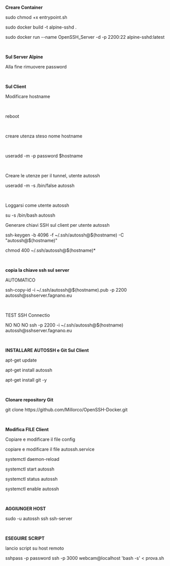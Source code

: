<p><strong>Creare Container</strong></p>
<p>sudo chmod +x entrypoint.sh</p>
<p>sudo docker build -t alpine-sshd .</p>
<p>sudo docker run --name OpenSSH_Server -d -p 2200:22 alpine-sshd:latest</p></br>

<p><strong>Sul Server Alpine</strong></p>
<p>Alla fine rimuovere password</p></br>

<p><strong>Sul Client</strong></p>
<p>Modificare hostname</p></br>
<p>reboot</p></br>
<p>creare utenza steso nome hostname</p></br>
<p>useradd -m -p password $hostname</p></br>
<p>Creare le utenze per il tunnel, utente autossh</p>
<p>useradd -m -s /bin/false autossh</p></br>

<p>Loggarsi come utente autossh</p>
<p>su -s /bin/bash autossh</p>

<p>Generare chiavi SSH sul client per utente autossh</p>
<p>ssh-keygen -b 4096 -f ~/.ssh/autossh@$(hostname) -C "autossh@$(hostname)"</p>
<p>chmod 400 ~/.ssh/autossh@$(hostname)*</p></br>

<p><strong>copia la chiave ssh sul server</strong></p>
<p>AUTOMATICO</p>
<p>ssh-copy-id -i ~/.ssh/autossh@$(hostname).pub -p 2200 autossh@sshserver.fagnano.eu</p></br>
<p>TEST SSH Connectio</p>
<p>NO NO NO ssh -p 2200 -i ~/.ssh/autossh@$(hostname) autossh@sshserver.fagnano.eu</p></br>

<p><strong>INSTALLARE AUTOSSH e Git Sul Client</strong></p>
<p>apt-get update</p>
<p>apt-get install autossh</p>
<p>apt-get install git -y</p></br>


<p><strong>Clonare repository Git</strong></p>
<p>git clone https://github.com/Millorco/OpenSSH-Docker.git</p></br>

<p><strong>Modifica FILE Client</strong></p>
<p>Copiare e modificare il file config</p>
<p>copiare e modificare il file autossh.service</p>
<p>systemctl daemon-reload</p>
<p>systemctl start autossh</p>
<p>systemctl status autossh</p>
<p>systemctl enable autossh</p></br>

<p><strong>AGGIUNGER HOST</strong></p>
<p>sudo -u autossh ssh ssh-server</p></br>

<p><strong>ESEGUIRE SCRIPT</strong></p>
<p>lancio script su host remoto</p>
<p>sshpass -p password ssh -p 3000 webcam@localhost 'bash -s' < prova.sh</p>
